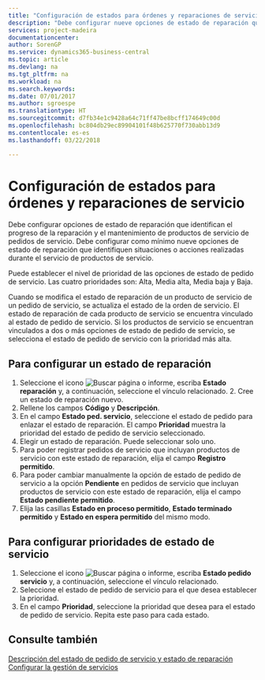 ```yaml
---
title: "Configuración de estados para órdenes y reparaciones de servicio | Documentos de Microsoft"
description: "Debe configurar nueve opciones de estado de reparación que identifican el progreso de la reparación y el mantenimiento de productos de servicio de pedidos de servicio."
services: project-madeira
documentationcenter: 
author: SorenGP
ms.service: dynamics365-business-central
ms.topic: article
ms.devlang: na
ms.tgt_pltfrm: na
ms.workload: na
ms.search.keywords: 
ms.date: 07/01/2017
ms.author: sgroespe
ms.translationtype: HT
ms.sourcegitcommit: d7fb34e1c9428a64c71ff47be8bcff174649c00d
ms.openlocfilehash: bc804db29ec89904101f48b625770f730abb13d9
ms.contentlocale: es-es
ms.lasthandoff: 03/22/2018

---
```

# <a name="set-up-statuses-for-service-orders-and-repairs"></a>Configuración de estados para órdenes y reparaciones de servicio
Debe configurar opciones de estado de reparación que identifican el progreso de la reparación y el mantenimiento de productos de servicio de pedidos de servicio. Debe configurar como mínimo nueve opciones de estado de reparación que identifiquen situaciones o acciones realizadas durante el servicio de productos de servicio.  

Puede establecer el nivel de prioridad de las opciones de estado de pedido de servicio. Las cuatro prioridades son: Alta, Media alta, Media baja y Baja.  
  
Cuando se modifica el estado de reparación de un producto de servicio de un pedido de servicio, se actualiza el estado de la orden de servicio. El estado de reparación de cada producto de servicio se encuentra vinculado al estado de pedido de servicio. Si los productos de servicio se encuentran vinculados a dos o más opciones de estado de pedido de servicio, se selecciona el estado de pedido de servicio con la prioridad más alta.  

## <a name="to-set-up-a-repair-status"></a>Para configurar un estado de reparación  
1. Seleccione el icono ![Buscar página o informe](media/ui-search/search_small.png "icono Buscar página o informe"), escriba **Estado reparación** y, a continuación, seleccione el vínculo relacionado. 2. Cree un estado de reparación nuevo.  
3. Rellene los campos **Código** y **Descripción**.  
4. En el campo **Estado ped. servicio**, seleccione el estado de pedido para enlazar el estado de reparación. El campo **Prioridad** muestra la prioridad del estado de pedido de servicio seleccionado.  
5. Elegir un estado de reparación. Puede seleccionar solo uno.  
6. Para poder registrar pedidos de servicio que incluyan productos de servicio con este estado de reparación, elija el campo **Registro permitido**.  
7. Para poder cambiar manualmente la opción de estado de pedido de servicio a la opción **Pendiente** en pedidos de servicio que incluyan productos de servicio con este estado de reparación, elija el campo **Estado pendiente permitido**.  
8. Elija las casillas **Estado en proceso permitido**, **Estado terminado permitido** y **Estado en espera permitido** del mismo modo.
  
## <a name="to-set-up-service-status-priorities"></a>Para configurar prioridades de estado de servicio  
1. Seleccione el icono ![Buscar página o informe](media/ui-search/search_small.png "icono Buscar página o informe"), escriba **Estado pedido servicio** y, a continuación, seleccione el vínculo relacionado.  
2. Seleccione el estado de pedido de servicio para el que desea establecer la prioridad.  
3. En el campo **Prioridad**, seleccione la prioridad que desea para el estado de pedido de servicio. Repita este paso para cada estado.  
  
## <a name="see-also"></a>Consulte también  
[Descripción del estado de pedido de servicio y estado de reparación]()  
[Configurar la gestión de servicios](service-setup-service.md)  

